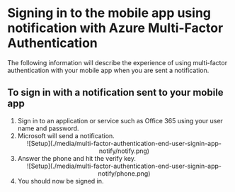 
<properties 
	pageTitle="Signing in to the mobile app using notification with Azure Multi-Factor Authentication" 
	description="This page will describe how a user can signin using mobile app notification with Azure MFA." 
	services="multi-factor-authentication" 
	documentationCenter="" 
	authors="billmath" 
	manager="stevenpo" 
	editor="curtland"/>

<tags 
	ms.service="multi-factor-authentication" 
	ms.workload="identity" 
	ms.tgt_pltfrm="na" 
	ms.devlang="na" 
	ms.topic="article" 
	ms.date="11/19/2015" 
	ms.author="billmath"/>

# Signing in to the mobile app using notification with Azure Multi-Factor Authentication

The following information will describe the experience of using multi-factor authentication with your mobile app when you are sent a notification.

## To sign in with a notification sent to your mobile app

<ol>

<li>Sign in to an application or service such as Office 365 using your user name and password.</li>
<li>Microsoft will send a notification.</li>


<center>![Setup](./media/multi-factor-authentication-end-user-signin-app-notify/notify.png)</center>

<li>Answer the phone and hit the verify key.</li>

<center>![Setup](./media/multi-factor-authentication-end-user-signin-app-notify/phone.png)</center>


<li>You should now be signed in.</li>


 